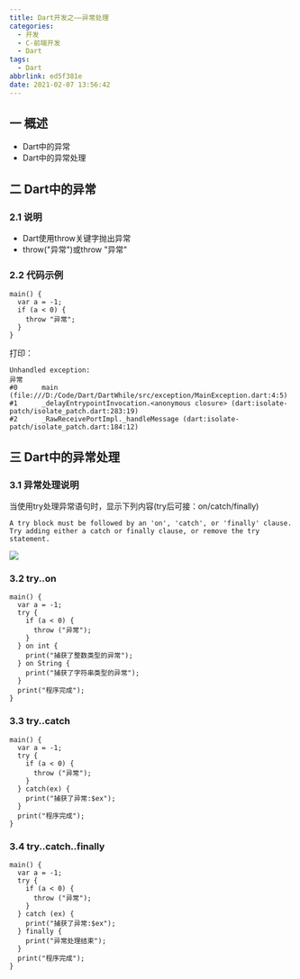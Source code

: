 ```yaml
---
title: Dart开发之——异常处理
categories:
  - 开发
  - C-前端开发
  - Dart
tags:
  - Dart
abbrlink: ed5f381e
date: 2021-02-07 13:56:42
---
```

## 一 概述

* Dart中的异常
* Dart中的异常处理

<!--more-->

## 二 Dart中的异常
### 2.1 说明

* Dart使用throw关键字抛出异常
* throw("异常")或throw "异常"


### 2.2 代码示例

```
main() {
  var a = -1;
  if (a < 0) {
    throw "异常";
  }
}
```

打印：

```
Unhandled exception:
异常
#0      main (file:///D:/Code/Dart/DartWhile/src/exception/MainException.dart:4:5)
#1      _delayEntrypointInvocation.<anonymous closure> (dart:isolate-patch/isolate_patch.dart:283:19)
#2      _RawReceivePortImpl._handleMessage (dart:isolate-patch/isolate_patch.dart:184:12)
```

## 三 Dart中的异常处理

### 3.1 异常处理说明

当使用try处理异常语句时，显示下列内容(try后可接：on/catch/finally)

```
A try block must be followed by an 'on', 'catch', or 'finally' clause.  
Try adding either a catch or finally clause, or remove the try statement.
```

![][1]

### 3.2 try..on

```
main() {
  var a = -1;
  try {
    if (a < 0) {
      throw ("异常");
    }
  } on int {
    print("捕获了整数类型的异常");
  } on String {
    print("捕获了字符串类型的异常");
  }
  print("程序完成");
}
```

### 3.3 try..catch

```
main() {
  var a = -1;
  try {
    if (a < 0) {
      throw ("异常");
    }
  } catch(ex) {
    print("捕获了异常:$ex");
  }
  print("程序完成");
}
```

### 3.4 try..catch..finally

```
main() {
  var a = -1;
  try {
    if (a < 0) {
      throw ("异常");
    }
  } catch (ex) {
    print("捕获了异常:$ex");
  } finally {
    print("异常处理结束");
  }
  print("程序完成");
}
```


[1]:https://cdn.jsdelivr.net/gh/PGzxc/CDN/blog-dart/dart-exception-deal-type.png

